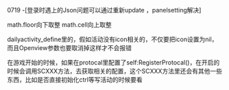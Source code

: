 0719
-[登录时遇上的Json问题可以通过重新update ，panelsetting解决]
<!-- F:\w6\trunk\config\3dclient\StreamingAssets\misc\windows -->

math.floor向下取整
math.cell向上取整

dailyactivity_define里的，假如活动没有icon相关的，不仅要把icon设置为nil，而且Openview参数也要取消掉这样才不会报错

在游戏开始的时候，如果在protocal里配置了self:RegisterProtocal()，在开启的时候会调用SCXXX方法，去获取相关的配置，这个SCXXX方法里还会有其他一些东西，比如是否直接初始化ctrl等写活动的时候要看